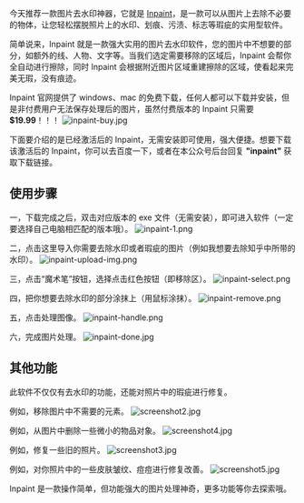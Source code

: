 今天推荐一款图片去水印神器，它就是 [Inpaint](https://theinpaint.com/)，是一款可以从图片上去除不必要的物体，让您轻松摆脱照片上的水印、划痕、污渍、标志等瑕疵的实用型软件。

简单说来，Inpaint 就是一款强大实用的图片去水印软件，您的图片中不想要的部分，如额外的线、人物、文字等。当我们选定需要移除的区域后，Inpaint 会帮你全自动进行擦除，同时 Inpaint 会根据附近图片区域重建擦除的区域，使看起来完美无瑕，没有痕迹。

Inpaint 官网提供了 windows、mac 的免费下载，任何人都可以下载并安装，但是非付费用户无法保存处理后的图片，虽然付费版本的 Inpaint 只需要 **$19.99**！！！
![inpaint-buy.jpg](https://shub-1251708715.cos.ap-guangzhou.myqcloud.com/elog-cookbook-img/FkMCt_YQG8AkwUCaL_8Tcdfsbe5T.jpeg)

下面要介绍的是已经激活后的 Inpaint，无需安装即可使用，强大便捷。想要下载该激活后的 Inpaint，你可以去百度一下，或者在本公众号后台回复 **"inpaint"** 获取下载链接。

## 使用步骤

一，下载完成之后，双击对应版本的 exe 文件（无需安装），即可进入软件（一定要选择自己电脑相匹配的版本哦）。
![inpaint-1.png](https://shub-1251708715.cos.ap-guangzhou.myqcloud.com/elog-cookbook-img/Fj_hW1Ga9nW2Aifp9nq07QpHSk1I.png)

二，点击这里导入你需要去除水印或者瑕疵的图片（例如我想要去除知乎中所带的水印）。
![inpaint-upload-img.png](https://shub-1251708715.cos.ap-guangzhou.myqcloud.com/elog-cookbook-img/FnnctafXR-T3VsQi1R-zXaaML9Hd.png)

三，点击“魔术笔”按钮，选择点击红色按钮（即移除区）。
![inpaint-select.png](https://shub-1251708715.cos.ap-guangzhou.myqcloud.com/elog-cookbook-img/FsJkX0mnCkvfWtvQ_Nz84gYEbTe-.png)

四，把你想要去除水印的部分涂抹上（用鼠标涂抹）。
![inpaint-remove.png](https://shub-1251708715.cos.ap-guangzhou.myqcloud.com/elog-cookbook-img/FsvZgwEglbuWStpfWPLbv_ZYrgO5.png)

五，点击处理图像。
![inpaint-handle.png](https://shub-1251708715.cos.ap-guangzhou.myqcloud.com/elog-cookbook-img/FiBuhEFIzoXnbV4uH2H2yzNJvrHc.png)

六，完成图片处理。
![inpaint-done.jpg](https://shub-1251708715.cos.ap-guangzhou.myqcloud.com/elog-cookbook-img/FnqwFFIxKihXh7sjH32XV0mfN0ps.jpeg)

## 其他功能

此软件不仅仅有去水印的功能，还能对照片中的瑕疵进行修复。

例如，移除图片中不需要的元素。
![screenshot2.jpg](https://shub-1251708715.cos.ap-guangzhou.myqcloud.com/elog-cookbook-img/FtTQzwPcC8QhkPqMruOHqq9VoxEP.jpeg)

例如，从图片中删除一些微小的物品对象。
![screenshot4.jpg](https://shub-1251708715.cos.ap-guangzhou.myqcloud.com/elog-cookbook-img/FjSS8sbvIE-g3OYEBNmtB5Iwskbp.jpeg)

例如，修复一些旧的照片。
![screenshot3.jpg](https://shub-1251708715.cos.ap-guangzhou.myqcloud.com/elog-cookbook-img/Fkl0myK6JiNH4eSrK9FC2On0WlXA.jpeg)

例如，对你照片中的一些皮肤皱纹、痘痘进行修复改善。
![screenshot5.jpg](https://shub-1251708715.cos.ap-guangzhou.myqcloud.com/elog-cookbook-img/FuICBX-NuENXJWQcGos7FHMd161y.jpeg)

Inpaint 是一款操作简单，但功能强大的图片处理神奇，更多功能等你去探索哦。
